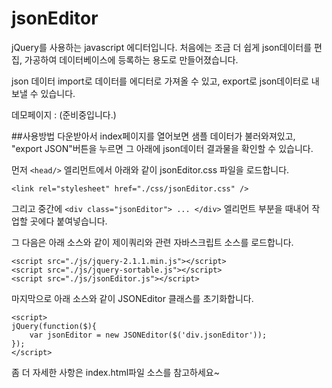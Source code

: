 jsonEditor
==========

jQuery를 사용하는 javascript 에디터입니다.
처음에는 조금 더 쉽게 json데이터를 편집, 가공하여 데이터베이스에 등록하는 용도로 만들어졌습니다.

json 데이터 import로 데이터를 에디터로 가져올 수 있고, export로 json데이터로 내보낼 수 있습니다.

데모페이지 : (준비중입니다.)


##사용방법
다운받아서 index페이지를 열어보면 샘플 데이터가 불러와져있고, "export JSON"버튼을 누르면 그 아래에 json데이터 결과물을 확인할 수 있습니다.

먼저 `<head/>` 엘리먼트에서 아래와 같이 jsonEditor.css 파일을 로드합니다.
```
<link rel="stylesheet" href="./css/jsonEditor.css" />
```

그리고 중간에 `<div class="jsonEditor"> ... </div>` 엘리먼트 부분을 때내어 작업할 곳에다 붙여넣습니다.

그 다음은 아래 소스와 같이 제이쿼리와 관련 자바스크립트 소스를 로드합니다.
```
<script src="./js/jquery-2.1.1.min.js"></script>
<script src="./js/jquery-sortable.js"></script>
<script src="./js/jsonEditor.js"></script>
```

마지막으로 아래 소스와 같이 JSONEditor 클래스를 초기화합니다.
```
<script>
jQuery(function($){
	var jsonEditor = new JSONEditor($('div.jsonEditor'));
});
</script>
```

좀 더 자세한 사항은 index.html파일 소스를 참고하세요~
